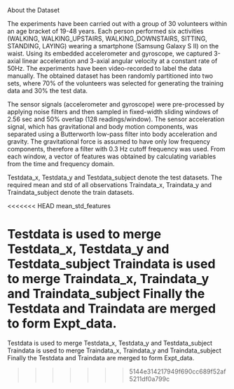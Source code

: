 About the Dataset

The experiments have been carried out with a group of 30 volunteers within an age bracket of 19-48 years. Each person performed six activities (WALKING, WALKING_UPSTAIRS, WALKING_DOWNSTAIRS, SITTING, STANDING, LAYING) wearing a smartphone (Samsung Galaxy S II) on the waist. Using its embedded accelerometer and gyroscope, we captured 3-axial linear acceleration and 3-axial angular velocity at a constant rate of 50Hz. The experiments have been video-recorded to label the data manually. The obtained dataset has been randomly partitioned into two sets, where 70% of the volunteers was selected for generating the training data and 30% the test data.

The sensor signals (accelerometer and gyroscope) were pre-processed by applying noise filters and then sampled in fixed-width sliding windows of 2.56 sec and 50% overlap (128 readings/window). The sensor acceleration signal, which has gravitational and body motion components, was separated using a Butterworth low-pass filter into body acceleration and gravity. The gravitational force is assumed to have only low frequency components, therefore a filter with 0.3 Hz cutoff frequency was used. From each window, a vector of features was obtained by calculating variables from the time and frequency domain.


Testdata_x, Testdata_y and Testdata_subject denote the test datasets. The required mean and std of all observations
Traindata_x, Traindata_y and Traindata_subject denote the train datasets.

<<<<<<< HEAD
mean_std_features 

Testdata is used to merge Testdata_x, Testdata_y and Testdata_subject
Traindata is used to merge Traindata_x, Traindata_y and Traindata_subject
Finally the Testdata and Traindata are merged to form Expt_data. 
=======
Testdata is used to merge Testdata_x, Testdata_y and Testdata_subject
Traindata is used to merge Traindata_x, Traindata_y and Traindata_subject
Finally the Testdata and Traindata are merged to form Expt_data. 
>>>>>>> 5144e314217949f690cc689f52af5211df0a799c
